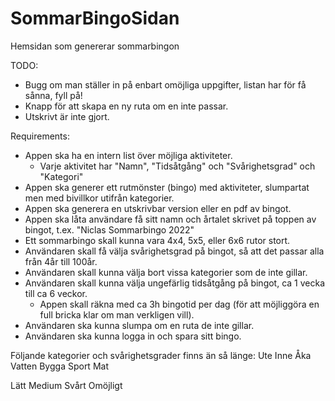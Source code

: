 # SommarBingoSidan
Hemsidan som genererar sommarbingon

TODO:
* Bugg om man ställer in på enbart omöjliga uppgifter, listan har för få sånna, fyll på!
* Knapp för att skapa en ny ruta om en inte passar.
* Utskrivt är inte gjort.

Requirements:
  * Appen ska ha en intern list över möjliga aktiviteter.
    - Varje aktivitet har "Namn", "Tidsåtgång" och "Svårighetsgrad" och "Kategori"
  * Appen ska generer ett rutmönster (bingo) med aktiviteter, slumpartat men med bivillkor utifrån kategorier.
  * Appen ska generera en utskrivbar version eller en pdf av bingot.
  * Appen ska låta användare få sitt namn och årtalet skrivet på toppen av bingot, t.ex. "Niclas Sommarbingo 2022"
  * Ett sommarbingo skall kunna vara 4x4, 5x5, eller 6x6 rutor stort.
  * Användaren skall få välja svårighetsgrad på bingot, så att det passar alla från 4år till 100år.
  * Användaren skall kunna välja bort vissa kategorier som de inte gillar.
  * Användaren skall kunna välja ungefärlig tidsåtgång på bingot, ca 1 vecka till ca 6 veckor.
    - Appen skall räkna med ca 3h bingotid per dag (för att möjliggöra en full bricka klar om man verkligen vill).
  * Användaren ska kunna slumpa om en ruta de inte gillar.
  * Användaren ska kunna logga in och spara sitt bingo.


Följande kategorier och svårighetsgrader finns än så länge:
Ute
Inne
Åka
Vatten
Bygga
Sport
Mat

Lätt
Medium
Svårt
Omöjligt
